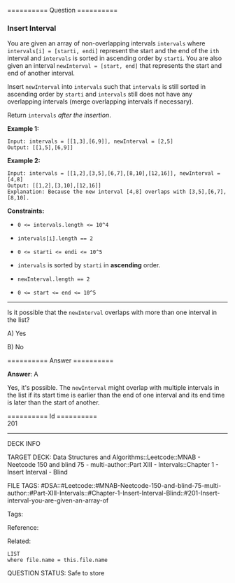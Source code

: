 ========== Question ==========  

### Insert Interval

You are given an array of non-overlapping intervals `intervals` where `intervals[i] = [starti, endi]` represent the start and the end of the `ith` interval and `intervals` is sorted in ascending order by `starti`. You are also given an interval `newInterval = [start, end]` that represents the start and end of another interval.

Insert `newInterval` into `intervals` such that `intervals` is still sorted in ascending order by `starti` and `intervals` still does not have any overlapping intervals (merge overlapping intervals if necessary).

Return `intervals` _after the insertion_.

**Example 1:**

```
Input: intervals = [[1,3],[6,9]], newInterval = [2,5]
Output: [[1,5],[6,9]]
```

**Example 2:**

```
Input: intervals = [[1,2],[3,5],[6,7],[8,10],[12,16]], newInterval = [4,8]
Output: [[1,2],[3,10],[12,16]]
Explanation: Because the new interval [4,8] overlaps with [3,5],[6,7],[8,10].
```

**Constraints:**

-   `0 <= intervals.length <= 10^4`

-   `intervals[i].length == 2`

-   `0 <= starti <= endi <= 10^5`

-   `intervals` is sorted by `starti` in **ascending** order.

-   `newInterval.length == 2`

-   `0 <= start <= end <= 10^5`

---

Is it possible that the `newInterval` overlaps with more than one interval in the list?

A) Yes

B) No  

========== Answer ==========  

**Answer**: A

Yes, it's possible. The `newInterval` might overlap with multiple intervals in the list if its start time is earlier than the end of one interval and its end time is later than the start of another.

========== Id ==========  
201

---

DECK INFO

TARGET DECK: Data Structures and Algorithms::Leetcode::MNAB - Neetcode 150 and blind 75 - multi-author::Part XIII - Intervals::Chapter 1 - Insert Interval - Blind

FILE TAGS: #DSA::#Leetcode::#MNAB-Neetcode-150-and-blind-75-multi-author::#Part-XIII-Intervals::#Chapter-1-Insert-Interval-Blind::#201-Insert-interval-you-are-given-an-array-of

Tags:

Reference:

Related:

```dataview
LIST
where file.name = this.file.name
```

QUESTION STATUS: Safe to store
